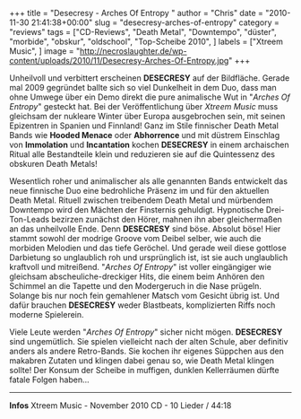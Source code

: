 +++
title = "Desecresy - Arches Of Entropy "
author = "Chris"
date = "2010-11-30 21:41:38+00:00"
slug = "desecresy-arches-of-entropy"
category = "reviews"
tags = ["CD-Reviews", "Death Metal", "Downtempo", "düster", "morbide", "obskur", "oldschool", "Top-Scheibe 2010", ]
labels = ["Xtreem Music", ]
image = "http://necroslaughter.de/wp-content/uploads/2010/11/Desecresy-Arches-Of-Entropy.jpg"
+++

Unheilvoll und verbittert erscheinen **DESECRESY** auf der Bildfläche. Gerade mal 2009 gegründet ballte sich so viel Dunkelheit in dem Duo, dass man ohne Umwege über ein Demo direkt die pure animalische Wut in "_Arches Of Entropy_" gesteckt hat. Bei der Veröffentlichung über _Xtreem Music_ muss gleichsam der nukleare Winter über Europa ausgebrochen sein, mit seinen Epizentren in Spanien und Finnland!
Ganz im Stile finnischer Death Metal Bands wie **Hooded Menace** oder **Abhorrence** und mit düstrem Einschlag von **Immolation** und **Incantation** kochen **DESECRESY** in einem archaischen Ritual alle Bestandteile klein und reduzieren sie auf die Quintessenz des obskuren Death Metals!

Wesentlich roher und animalischer als alle genannten Bands entwickelt das neue finnische Duo eine bedrohliche Präsenz im und für den aktuellen Death Metal. Rituell zwischen treibendem Death Metal und mürbendem Downtempo wird den Mächten der Finsternis gehuldigt. Hypnotische Drei-Ton-Leads bezirzen zunächst den Hörer, mahnen ihn aber gleichermaßen an das unheilvolle Ende. Denn **DESECRESY** sind böse. Absolut böse! Hier stammt sowohl der modrige Groove vom Deibel selber, wie auch die morbiden Melodien und das tiefe Geröchel. Und gerade weil diese gottlose Darbietung so unglaublich roh und ursprünglich ist, ist sie auch unglaublich kraftvoll und mitreißend. "_Arches Of Entropy_" ist voller eingängiger wie gleichsam abscheuliche-dreckiger Hits, die einem beim Anhören den Schimmel an die Tapette und den Modergeruch in die Nase prügeln. Solange bis nur noch fein gemahlener Matsch vom Gesicht übrig ist. Und dafür brauchen **DESECRESY** weder Blastbeats, komplizierten Riffs noch moderne Spielerein.

Viele Leute werden "_Arches Of Entropy_" sicher nicht mögen. **DESECRESY** sind ungemütlich. Sie spielen vielleicht nach der alten Schule, aber definitiv anders als andere Retro-Bands. Sie kochen ihr eigenes Süppchen aus den makabren Zutaten und klingen dabei genau so, wie Death Metal klingen sollte! Der Konsum der Scheibe in muffigen, dunklen Kellerräumen dürfte fatale Folgen haben...





---
**Infos**
Xtreem Music - November 2010
CD - 10 Lieder / 44:18
